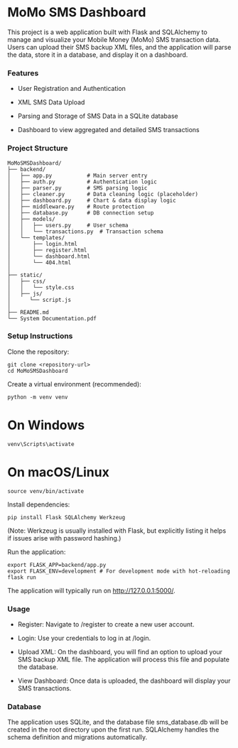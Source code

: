 # MoMo SMS Dashboard

This project is a web application built with Flask and SQLAlchemy to manage and visualize your Mobile Money (MoMo) SMS transaction data. Users can upload their SMS backup XML files, and the application will parse the data, store it in a database, and display it on a dashboard.

### Features
- User Registration and Authentication

- XML SMS Data Upload

- Parsing and Storage of SMS Data in a SQLite database

- Dashboard to view aggregated and detailed SMS transactions

### Project Structure
```
MoMoSMSDashboard/
├── backend/
│   ├── app.py           # Main server entry
│   ├── auth.py          # Authentication logic
│   ├── parser.py        # SMS parsing logic
│   ├── cleaner.py       # Data cleaning logic (placeholder)
│   ├── dashboard.py     # Chart & data display logic
│   ├── middleware.py    # Route protection
│   ├── database.py      # DB connection setup
│   ├── models/
│   │   ├── users.py     # User schema
│   │   └── transactions.py  # Transaction schema
│   └── templates/
│       ├── login.html
│       ├── register.html
│       └── dashboard.html
│       └── 404.html
│
├── static/
│   ├── css/
│   │   └── style.css
│   ├── js/
│      └── script.js
│
├── README.md            
└── System Documentation.pdf   
```

### Setup Instructions

Clone the repository:
```
git clone <repository-url>
cd MoMoSMSDashboard
```

Create a virtual environment (recommended):
```
python -m venv venv
```
# On Windows
```
venv\Scripts\activate
```
# On macOS/Linux
```
source venv/bin/activate
```
Install dependencies:
```
pip install Flask SQLAlchemy Werkzeug
```
(Note: Werkzeug is usually installed with Flask, but explicitly listing it helps if issues arise with password hashing.)

Run the application:
```
export FLASK_APP=backend/app.py
export FLASK_ENV=development # For development mode with hot-reloading
flask run
```
The application will typically run on http://127.0.0.1:5000/.

### Usage
- Register: Navigate to /register to create a new user account.

- Login: Use your credentials to log in at /login.

- Upload XML: On the dashboard, you will find an option to upload your SMS backup XML file. The application will process this file and populate the database.

- View Dashboard: Once data is uploaded, the dashboard will display your SMS transactions.

### Database
The application uses SQLite, and the database file sms_database.db will be created in the root directory upon the first run. SQLAlchemy handles the schema definition and migrations automatically.
